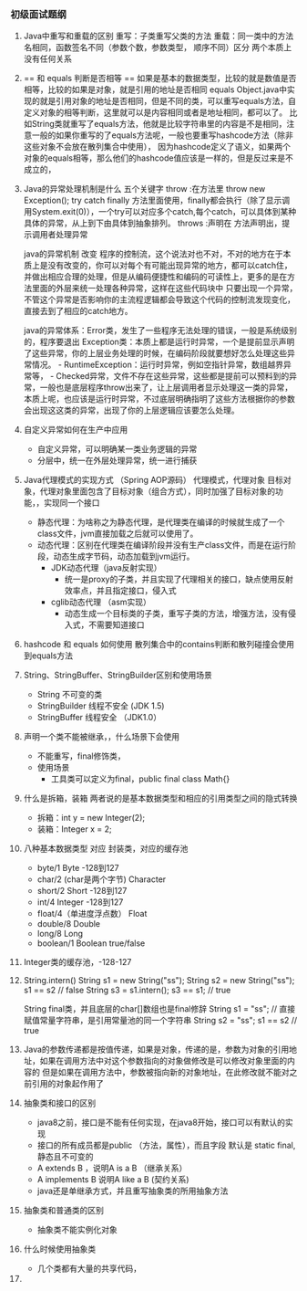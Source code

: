 ### 初级面试题纲
1. Java中重写和重载的区别 
	重写：子类重写父类的方法
	重载：同一类中的方法名相同，函数签名不同（参数个数，参数类型， 顺序不同）区分
	两个本质上没有任何关系
2. == 和 equals 
	判断是否相等
	== 如果是基本的数据类型，比较的就是数值是否相等，比较的如果是对象，就是引用的地址是否相同
	equals Object.java中实现的就是引用对象的地址是否相同，但是不同的类，可以重写equals方法，自定义对象的相等判断，这里就可以是内容相同或者是地址相同，都可以了。
	比如String类就重写了equals方法，他就是比较字符串里的内容是不是相同，注意一般的如果你重写的了equals方法呢，一般也要重写hashcode方法（除非这些对象不会放在散列集合中使用），
	因为hashcode定义了语义，如果两个对象的equals相等，那么他们的hashcode值应该是一样的，但是反过来是不成立的，
3. Java的异常处理机制是什么
	五个关键字
	throw :在方法里 throw new Exception();
	try catch finally 方法里面使用，finally都会执行（除了显示调用System.exit(0)），一个try可以对应多个catch,每个catch，可以具体到某种具体的异常，从上到下由具体到抽象排列。
	throws :声明在 方法声明出，提示调用者处理异常


	java的异常机制 改变 程序的控制流，这个说法对也不对，不对的地方在于本质上是没有改变的，你可以对每个有可能出现异常的地方，都可以catch住，并做出相应合理的处理，但是从编码便捷性和编码的可读性上，更多的是在方法里面的外层来统一处理各种异常，这样在这些代码块中 只要出现一个异常，不管这个异常是否影响你的主流程逻辑都会导致这个代码的控制流发现变化，直接去到了相应的catch地方。

	java的异常体系：Error类，发生了一些程序无法处理的错误，一般是系统级别的，程序要退出
	Exception类：本质上都是运行时异常，一个是提前显示声明了这些异常，你的上层业务处理的时候，在编码阶段就要想好怎么处理这些异常情况。
		-	RuntimeException：运行时异常，例如空指针异常，数组越界异常等，
		-	Checked异常，文件不存在这些异常，这些都是提前可以预料到的异常，一般也是底层程序throw出来了，让上层调用者显示处理这一类的异常，本质上呢，也应该是运行时异常，不过底层明确指明了这些方法根据你的参数会出现这这类的异常，出现了你的上层逻辑应该要怎么处理。

4. 自定义异常如何在生产中应用
	-	自定义异常，可以明确某一类业务逻辑的异常
	-	分层中，统一在外层处理异常，统一进行捕获
5. Java代理模式的实现方式 （Spring AOP源码）
	代理模式，代理对象 目标对象，代理对象里面包含了目标对象（组合方式），同时加强了目标对象的功能，，实现同一个接口
	-	静态代理：为啥称之为静态代理，是代理类在编译的时候就生成了一个class文件，jvm直接加载之后就可以使用了。
	-	动态代理：区别在代理类在编译阶段并没有生产class文件，而是在运行阶段，动态生成字节码，动态加载到jvm运行。
		+	JDK动态代理（java反射实现）
			*	统一是proxy的子类，并且实现了代理相关的接口，缺点使用反射效率点，并且指定接口，侵入式
		+	cglib动态代理 （asm实现）
			*	动态生成一个目标类的子类，重写子类的方法，增强方法，没有侵入式，不需要知道接口
6. hashcode 和 equals 如何使用
	散列集合中的contains判断和散列碰撞会使用到equals方法
7. String、StringBuffer、StringBuilder区别和使用场景
	- String 不可变的类
	- StringBuilder 线程不安全 (JDK 1.5)
	- StringBuffer 线程安全 （JDK1.0）
8. 声明一个类不能被继承，，什么场景下会使用
	-	不能重写，final修饰类，
	-	使用场景
		+	工具类可以定义为final，public final class Math{}
9. 	什么是拆箱，装箱
	两者说的是基本数据类型和相应的引用类型之间的隐式转换
	-	拆箱：int y = new Integer(2);
	-	装箱：Integer x = 2;
10. 八种基本数据类型 对应 封装类，对应的缓存池
	-	byte/1 						Byte     			  -128到127
	-	char/2 (char是两个字节)		Character 			  
	-	short/2 					Short 				  -128到127
	-	int/4 						Integer 			  -128到127 	
	-	float/4（单进度浮点数）		Float
	-	double/8 					Double
	-	long/8 						Long 				
	-	boolean/1 					Boolean                true/false
11. Integer类的缓存池，-128-127
12. String.intern()
	String s1 = new String("ss");
	String s2 = new String("ss");
	s1 == s2 // false
	String s3 = s1.intern();
	s3 == s1; // true

	String final类，并且底层的char[]数组也是final修辞
	String s1 = "ss";   // 直接赋值常量字符串，是引用常量池的同一个字符串
	String s2 = "ss";
	s1 == s2 // true 
13. Java的参数传递都是按值传递，如果是对象，传递的是，参数为对象的引用地址，如果在调用方法中对这个参数指向的对象做修改是可以修改对象里面的内容的
	但是如果在调用方法中，参数被指向新的对象地址，在此修改就不能对之前引用的对象起作用了
14. 抽象类和接口的区别
	-	java8之前，接口是不能有任何实现，在java8开始，接口可以有默认的实现
	-	接口的所有成员都是public （方法，属性），而且字段 默认是 static final, 静态且不可变的
	-	A extends B ，说明A is a B 	（继承关系）
	-	A implements B 说明A like a B (契约关系)
	-	java还是单继承方式，并且重写抽象类的所用抽象方法
15. 抽象类和普通类的区别
	-	抽象类不能实例化对象
16. 什么时候使用抽象类
	-	几个类都有大量的共享代码，
17. 





























